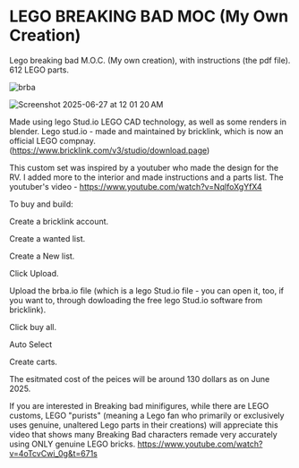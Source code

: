 # LEGO BREAKING BAD MOC (My Own Creation) 
Lego breaking bad M.O.C. (My own creation), with instructions (the pdf file). 612 LEGO parts. 

![brba](https://github.com/user-attachments/assets/d2bad470-7ae1-47ae-9f44-619e575454ac)

![Screenshot 2025-06-27 at 12 01 20 AM](https://github.com/user-attachments/assets/adcbba86-584e-4bd5-9a4a-02fa43170fad)


Made using lego Stud.io LEGO CAD technology, as well as some renders in blender. 
Lego stud.io - made and maintained by bricklink, which is now an official LEGO compnay. (https://www.bricklink.com/v3/studio/download.page)

This custom set was inspired by a youtuber who made the design for the RV. I added more to the interior and made instructions and a parts list.
The youtuber's video - https://www.youtube.com/watch?v=NqlfoXgYfX4

To buy and build:

Create a bricklink account.

Create a wanted list.

Create a New list.

Click Upload.

Upload the brba.io file (which is a lego Stud.io file - you can open it, too, if you want to, through dowloading the free lego Stud.io software from bricklink).

Click buy all.

Auto Select

Create carts. 

The esitmated cost of the peices will be around 130 dollars as on June 2025. 

If you are interested in Breaking bad minifigures, while there are LEGO customs, LEGO "purists" (meaning a Lego fan who primarily or exclusively uses genuine, unaltered Lego parts in their creations) will appreciate this video that shows many Breaking Bad characters remade very accurately using ONLY genuine LEGO bricks. https://www.youtube.com/watch?v=4oTcvCwi_0g&t=671s
